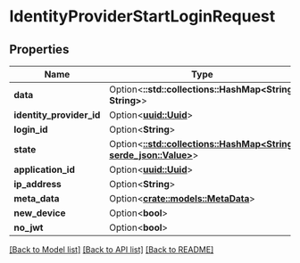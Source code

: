 # IdentityProviderStartLoginRequest

## Properties

Name | Type | Description | Notes
------------ | ------------- | ------------- | -------------
**data** | Option<**::std::collections::HashMap<String, String>**> |  | [optional]
**identity_provider_id** | Option<[**uuid::Uuid**](uuid::Uuid.md)> |  | [optional]
**login_id** | Option<**String**> |  | [optional]
**state** | Option<[**::std::collections::HashMap<String, serde_json::Value>**](serde_json::Value.md)> |  | [optional]
**application_id** | Option<[**uuid::Uuid**](uuid::Uuid.md)> |  | [optional]
**ip_address** | Option<**String**> |  | [optional]
**meta_data** | Option<[**crate::models::MetaData**](MetaData.md)> |  | [optional]
**new_device** | Option<**bool**> |  | [optional]
**no_jwt** | Option<**bool**> |  | [optional]

[[Back to Model list]](../README.md#documentation-for-models) [[Back to API list]](../README.md#documentation-for-api-endpoints) [[Back to README]](../README.md)


